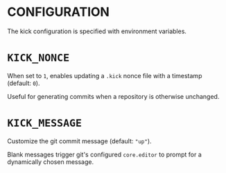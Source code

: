 # CONFIGURATION

The kick configuration is specified with environment variables.

# `KICK_NONCE`

When set to `1`, enables updating a `.kick` nonce file with a timestamp (default: `0`).

Useful for generating commits when a repository is otherwise unchanged.

# `KICK_MESSAGE`

Customize the git commit message (default: `"up"`).

Blank messages trigger git's configured `core.editor` to prompt for a dynamically chosen message.
